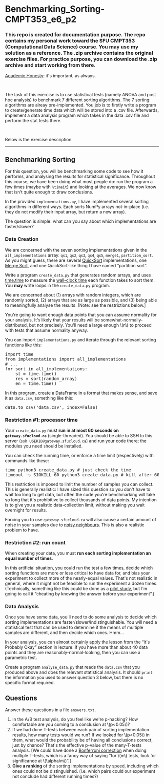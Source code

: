 # Benchmarking_Sorting-CMPT353_e6_p2
<h3>This repo is created for documentation purpose. The repo contains my personal work toward the SFU CMPT353 (Computational Data Science) course. You may use my solution as a reference. The .zip archive contains the original exercise files. For practice purpose, you can download the .zip archive and start working from there.</h3>

<p><a href="https://coursys.sfu.ca/2018su-cmpt-353-d1/pages/AcademicHonesty">Academic Honesty</a>: it's important, as always.</p>
<br/>
<p> The task of this exercise is to use statistical tests (namely ANOVA and post hoc analysis) to benchmark 7 different sorting algorithms. The 7 sorting algorithms are alreay pre-implemented. You job is to firstly write a program to create/generate time data which will be stored into a .csv file. Afterwards, implement a data analysis program which takes in the data .csv file and perform the stat tests there.</p>
<br/>
<p>Below is the exercise description </p>
<hr>

<h2 id="h-benchmarking-sorting">Benchmarking Sorting</h2>
<p>For this question, you will be benchmarking some code to see how it performs, and analysing the results for statistical significance. Throughout this course, we have been doing what most people do: run the program a few times (maybe with <code>%timeit</code>) and looking at the averages. We now know that isn't quite enough to draw conclusions.</p>
<p>In the provided <code>implementations.py</code>, I have implemented several sorting algorithms in different ways. Each sorts NumPy arrays not-in-place (i.e. they do not modify their input array, but return a new array).</p>
<p>The question is simple: what can you say about which implementations are faster/slower?</p>
<h3 id="h-data-creation">Data Creation</h3>
<p>We are concerned with the seven sorting implementations given in the <code>all_implementations</code> array: <code>qs1</code>, <code>qs2</code>, <code>qs3</code>, <code>qs4</code>, <code>qs5</code>, <code>merge1</code>, <code>partition_sort</code>. As you might guess, there are several <a href="https://en.wikipedia.org/wiki/Quicksort">QuickSort</a> implementations, one <a href="https://en.wikipedia.org/wiki/Merge_sort">Merge Sort</a>, and one QuickSort-like thing I have named <span>&ldquo;</span>partition sort<span>&rdquo;</span>.</p>
<p>Write a program <code>create_data.py</code> that generates random arrays, and uses <a href="https://docs.python.org/3/library/time.html">time.time</a> to measure the <a href="https://en.wikipedia.org/wiki/Wall-clock_time">wall-clock time</a> each function takes to sort them. You <strong>may</strong> write loops in the <code>create_data.py</code> program.</p>
<p>We are concerned about (1) arrays with random integers, which are randomly sorted, (2) arrays that are as large as possible, and (3) being able to meaningfully analyse the results.  [Note: see the restrictions below.]</p>
<p>You're going to want enough data points that you can assume normality for your analysis. It's likely that your results will be somewhat-normally-distributed, but not precisely. You'll need a large enough \(n\) to proceed with tests that assume normality anyway.</p>
<p>You can import <code>implementations.py</code> and iterate through the relevant sorting functions like this:</p>
<pre class="highlight lang-python">import time
from implementations import all_implementations
# ...
for sort in all_implementations:
    st = time.time()
    res = sort(random_array)
    en = time.time()</pre>
<p>In this program, create a DataFrame in a format that makes sense, and save it as <code>data.csv</code>, something like this:</p>
<pre class="highlight lang-python">data.to_csv('data.csv', index=False)</pre>
<h3 id="h-restriction-1-processor-time">Restriction #1: processor time</h3>
<p>Your <code>create_data.py</code> must <strong>run in at most 60 seconds on <code>gateway.sfucloud.ca</code></strong> (single-threaded). You should be able to SSH to this server (<code>ssh USERID@gateway.sfucloud.ca</code>) and run your code there; the modules you need should be installed.</p>
<p>You can check the running time, or enforce a time limit (respectively) with commands like these:</p>
<pre class="highlight lang-bash">time python3 create_data.py # just check the time
timeout -s SIGKILL 60 python3 create_data.py # kill after 60 seconds</pre>
<p>This restriction is imposed to limit the number of samples you can collect. This is generally realistic: I have sized this question so you don't have to wait too long to get data, but often the code you're benchmarking will take so long that it's prohibitive to collect thousands of data points. My intention is to give you a realistic data-collection limit, without making you wait overnight for results.</p>
<p>Forcing you to use <code>gateway.sfucloud.ca</code> will also cause a certain amount of noise in your samples due to <a href="https://en.wikipedia.org/wiki/Cloud_computing_issues#Performance_interference_and_noisy_neighbors">noisy neighbours</a>. This is also a realistic problem to have.</p>
<h3 id="h-restriction-2-run-count">Restriction #2: run count</h3>
<p>When creating your data, you must <strong>run each sorting implementation an equal number of times</strong>.</p>
<p>In this artificial situation, you could run the test a few times, decide which sorting functions are more or less critical to have data for, and bias your experiment to collect more of the nearly-equal values. That's not realistic in general, where it might not be feasible to run the experiment a dozen times. (Technically, something like this could be done as a <a href="https://en.wikipedia.org/wiki/Pilot_experiment">pilot study</a>, but I'm going to call it <span>&ldquo;</span>cheating by knowing the answer before your experiment<span>&rdquo;</span>.)</p>
<h3 id="h-data-analysis">Data Analysis</h3>
<p>Once you have some data, you'll need to do some analysis to decide which sorting implementations are faster/slower/indistinguishable. You will need a statistical test that can be used to determine if the means of multiple samples are different, and then decide which ones. Hmm<span>&hellip;</span></p>
<p>In your analysis, you can almost certainly apply the lesson from the <span>&ldquo;</span>It's Probably Okay<span>&rdquo;</span> section in lecture: if you have more than about 40 data points and they are reasonably-normal-looking, then you can use a parametric test.</p>
<p>Create a program <code>analyse_data.py</code> that reads the <code>data.csv</code> that you produced above and does the relevant statistical analysis. It should <code>print</code> the information you used to answer question 3 below, but there is no specific format required.</p>
<h2 id="h-questions">Questions</h2>
<p>Answer these questions in a file <code>answers.txt</code>.</p>
<ol><li>In the A/B test analysis, do you feel like we're p-hacking? How comfortable are you coming to a conclusion at \(p&lt;0.05\)?
</li><li>If we had done T-tests between each pair of sorting implementation results, how many tests would we run? If we looked for \(p&lt;0.05\) in them, what would the probability be of having all conclusions correct, just by chance? That's the effective p-value of the many-T-tests analysis. [We could have done a <a href="https://en.wikipedia.org/wiki/Bonferroni_correction">Bonferroni correction</a> when doing multiple T-tests, which is a fancy way of saying <span>&ldquo;</span>for \(m\) tests, look for significance at \(\alpha/m\)<span>&rdquo;</span>.]
</li><li><strong>Give a ranking</strong> of the sorting implementations by speed, including which ones could not be distinguished. (i.e. which pairs could our experiment not conclude had different running times?)
</li></ol>
